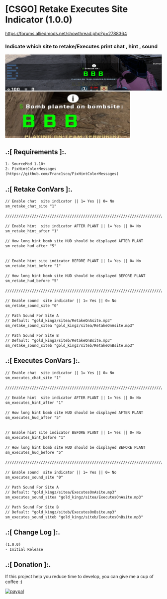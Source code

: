 # 




# [CSGO] Retake Executes Site Indicator (1.0.0)
https://forums.alliedmods.net/showthread.php?p=2788364

### Indicate which site to retake/Executes print chat , hint , sound

![alt text](https://github.com/oqyh/Retake-Executes-Site-Indicator/blob/main/zimg/2.png?raw=true)
![alt text](https://github.com/oqyh/Retake-Executes-Site-Indicator/blob/main/zimg/1.png?raw=true)

## .:[ Requirements ]:.
```
1- SourceMod 1.10+
2- FixHintColorMessages (https://github.com/Franc1sco/FixHintColorMessages)
```

## .:[ Retake ConVars ]:.
```
// Enable chat  site indicator || 1= Yes || 0= No
sm_retake_chat_site "1"

//////////////////////////////////////////////////////////////////////////////////////////////////////////////////////////////////

// Enable hint  site indicator AFTER PLANT || 1= Yes || 0= No
sm_retake_hint_after "1"

// How long hint bomb site HUD should be displayed AFTER PLANT
sm_retake_hud_after "5"


// Enable hint site indicator BEFORE PLANT || 1= Yes || 0= No
sm_retake_hint_before "1"

// How long hint bomb site HUD should be displayed BEFORE PLANT
sm_retake_hud_before "5"

//////////////////////////////////////////////////////////////////////////////////////////////////////////////////////////////////

// Enable sound  site indicator || 1= Yes || 0= No
sm_retake_sound_site "0"

// Path Sound For Site A
// Default: "gold_kingz/sitea/RetakeOnAsite.mp3"
sm_retake_sound_sitea "gold_kingz/sitea/RetakeOnAsite.mp3"

// Path Sound For Site B
// Default: "gold_kingz/siteb/RetakeOnBsite.mp3"
sm_retake_sound_siteb "gold_kingz/siteb/RetakeOnBsite.mp3"
```

## .:[ Executes ConVars ]:.
```
// Enable chat  site indicator || 1= Yes || 0= No
sm_executes_chat_site "1"

//////////////////////////////////////////////////////////////////////////////////////////////////////////////////////////////////

// Enable hint  site indicator AFTER PLANT || 1= Yes || 0= No
sm_executes_hint_after "1"

// How long hint bomb site HUD should be displayed AFTER PLANT
sm_executes_hud_after "5"


// Enable hint site indicator BEFORE PLANT || 1= Yes || 0= No
sm_executes_hint_before "1"

// How long hint bomb site HUD should be displayed BEFORE PLANT
sm_executes_hud_before "5"

//////////////////////////////////////////////////////////////////////////////////////////////////////////////////////////////////

// Enable sound  site indicator || 1= Yes || 0= No
sm_executes_sound_site "0"

// Path Sound For Site A
// Default: "gold_kingz/sitea/ExecutesOnAsite.mp3"
sm_executes_sound_sitea "gold_kingz/sitea/ExecutesOnAsite.mp3"

// Path Sound For Site B
// Default: "gold_kingz/siteb/ExecutesOnBsite.mp3"
sm_executes_sound_siteb "gold_kingz/siteb/ExecutesOnBsite.mp3"
```

## .:[ Change Log ]:.
```
(1.0.0)
- Initial Release
```


## .:[ Donation ]:.

If this project help you reduce time to develop, you can give me a cup of coffee :)

[![paypal](https://www.paypalobjects.com/en_US/i/btn/btn_donateCC_LG.gif)](https://paypal.me/oQYh)
